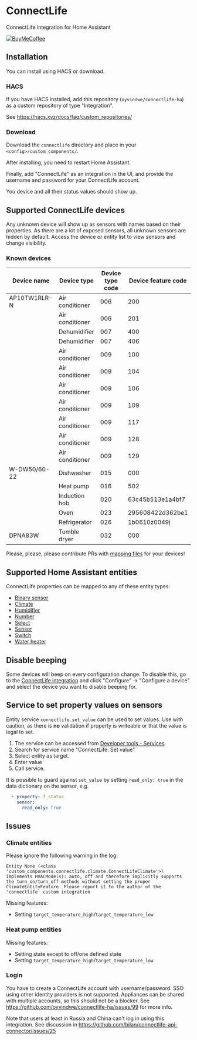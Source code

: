 # ConnectLife

ConnectLife integration for Home Assistant

[![BuyMeCoffee](https://www.buymeacoffee.com/assets/img/custom_images/orange_img.png)](https://www.buymeacoffee.com/oyvindwev)

## Installation

You can install using HACS or download.

### HACS
If you have HACS installed, add this repository (`oyvindwe/connectlife-ha`) as a custom repository of type "Integration".

See https://hacs.xyz/docs/faq/custom_repositories/ 

### Download

Download the `connectlife` directory and place in your `<config>/custom_components/`.

After installing, you need to restart Home Assistant.

Finally, add "ConnectLife" as an integration in the UI, and provide the username and password for your ConnectLife account.

You device and all their status values should show up.

## Supported ConnectLife devices

Any unknown device will show up as sensors with names based on their properties. As there are a lot of exposed
sensors, all unknown sensors are hidden by default. Access the device or entity list to view sensors and change
visibility.

### Known devices

| Device name  | Device type     | Device type code | Device feature code |
|--------------|-----------------|------------------|---------------------|
| AP10TW1RLR-N | Air conditioner | 006              | 200                 |
|              | Air conditioner | 006              | 201                 |
|              | Dehumidifier    | 007              | 400                 |
|              | Dehumidifier    | 007              | 406                 |
|              | Air conditioner | 009              | 100                 |
|              | Air conditioner | 009              | 104                 |
|              | Air conditioner | 009              | 106                 |
|              | Air conditioner | 009              | 109                 |
|              | Air conditioner | 009              | 117                 |
|              | Air conditioner | 009              | 128                 |
|              | Air conditioner | 009              | 129                 |
| W-DW50/60-22 | Dishwasher      | 015              | 000                 |
|              | Heat pump       | 016              | 502                 |
|              | Induction hob   | 020              | 63c45b513e1a4bf7    |
|              | Oven            | 023              | 295608422d362be1    |
|              | Refrigerator    | 026              | 1b0610z0049j        |
| DPNA83W      | Tumble dryer    | 032              | 000                 |

Please, please, please contribute PRs with [mapping files](custom_components/connectlife/data_dictionaries) for your devices!

## Supported Home Assistant entities

ConnectLife properties can be mapped to any of these entity types:

- [Binary sensor](https://developers.home-assistant.io/docs/core/entity/binary-sensor)
- [Climate](https://developers.home-assistant.io/docs/core/entity/climate)
- [Humidifier](https://developers.home-assistant.io/docs/core/entity/humidifier)
- [Number](https://developers.home-assistant.io/docs/core/entity/number)
- [Select](https://developers.home-assistant.io/docs/core/entity/select)
- [Sensor](https://developers.home-assistant.io/docs/core/entity/sensor)
- [Switch](https://developers.home-assistant.io/docs/core/entity/switch)
- [Water heater](https://developers.home-assistant.io/docs/core/entity/water-heater)

## Disable beeping

Some devices will beep on every configuration change. To disable this, go to the
[ConnectLife integration](https://my.home-assistant.io/redirect/integration/?domain=connectlife)
and click "Configure" → "Configure a device" and select the device you want to disable beeping for. 

## Service to set property values on sensors

Entity service `connectlife.set_value` can be used to set values. Use with caution, as there is **no** validation
if property is writeable or that the value is legal to set.

1. The service can be accessed from [Developer tools - Services](https://my.home-assistant.io/redirect/developer_services/).
2. Search for service name "ConnectLife: Set value"
3. Select entity as target.
4. Enter value
5. Call service.

It is possible to guard against `set_value` by setting `read_only: true` in the data dictionary on the sensor, e.g.
```yaml
  - property: f_status 
    sensor:
      read_only: true
```

## Issues

### Climate entities

Please ignore the following warning in the log:
```
Entity None (<class 'custom_components.connectlife.climate.ConnectLifeClimate'>) implements HVACMode(s): auto, off and therefore implicitly supports the turn_on/turn_off methods without setting the proper ClimateEntityFeature. Please report it to the author of the 'connectlife' custom integration
```

Missing features:
- Setting `target_temperature_high`/`target_temperature_low`

### Heat pump entities
 
Missing features:
- Setting state except to off/one defined state
- Setting `target_temperature_high`/`target_temperature_low`

### Login

You have to create a ConnectLife account with username/password. SSO using other identity providers is not supported.
Appliances can be shared with multiple accounts, so this should not be a blocker.
See https://github.com/oyvindwe/connectlife-ha/issues/99 for more info.

Note that users at least in Russia and China can't log in using this integration. See discussion in
https://github.com/bilan/connectlife-api-connector/issues/25
